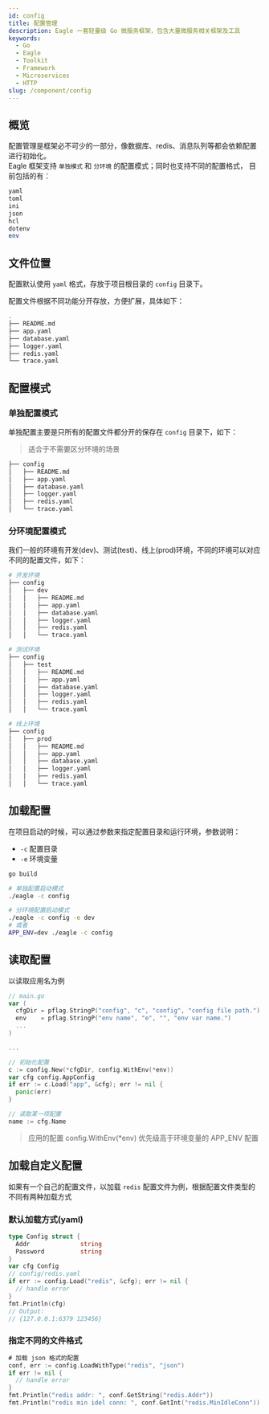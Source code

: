 ```yaml
---
id: config
title: 配置管理
description: Eagle 一套轻量级 Go 微服务框架，包含大量微服务相关框架及工具
keywords:
  - Go
  - Eagle
  - Toolkit
  - Framework
  - Microservices
  - HTTP
slug: /component/config
---
```


## 概览

配置管理是框架必不可少的一部分，像数据库、redis、消息队列等都会依赖配置进行初始化。  
Eagle 框架支持 `单独模式` 和 `分环境` 的配置模式；同时也支持不同的配置格式，
目前包括的有：

```bash
yaml
toml
ini
json
hcl
dotenv
env
```

## 文件位置

配置默认使用 `yaml` 格式，存放于项目根目录的 `config` 目录下。

配置文件根据不同功能分开存放，方便扩展，具体如下：

```bash
.
├── README.md
├── app.yaml
├── database.yaml
├── logger.yaml
├── redis.yaml
└── trace.yaml

```

## 配置模式

### 单独配置模式

单独配置主要是只所有的配置文件都分开的保存在 `config` 目录下，如下：

> 适合于不需要区分环境的场景

```bash
├── config
│   ├── README.md
│   ├── app.yaml
│   ├── database.yaml
│   ├── logger.yaml
│   ├── redis.yaml
│   └── trace.yaml
```

### 分环境配置模式

我们一般的环境有开发(dev)、测试(test)、线上(prod)环境，不同的环境可以对应不同的配置文件，如下：

```bash
# 开发环境
├── config
│   ├── dev
│   │   ├── README.md
│   │   ├── app.yaml
│   │   ├── database.yaml
│   │   ├── logger.yaml
│   │   ├── redis.yaml
│   │   └── trace.yaml

# 测试环境
├── config
│   ├── test
│   │   ├── README.md
│   │   ├── app.yaml
│   │   ├── database.yaml
│   │   ├── logger.yaml
│   │   ├── redis.yaml
│   │   └── trace.yaml

# 线上环境
├── config
│   ├── prod
│   │   ├── README.md
│   │   ├── app.yaml
│   │   ├── database.yaml
│   │   ├── logger.yaml
│   │   ├── redis.yaml
│   │   └── trace.yaml
```

## 加载配置

在项目启动的时候，可以通过参数来指定配置目录和运行环境，参数说明：

- `-c` 配置目录
- `-e` 环境变量

```bash
go build

# 单独配置启动模式
./eagle -c config

# 分环境配置启动模式
./eagle -c config -e dev
# 或者
APP_ENV=dev ./eagle -c config
```

## 读取配置

以读取应用名为例

```go
// main.go
var (
  cfgDir = pflag.StringP("config", "c", "config", "config file path.")
  env    = pflag.StringP("env name", "e", "", "env var name.")
  ...
)

...

// 初始化配置
c := config.New(*cfgDir, config.WithEnv(*env))
var cfg config.AppConfig
if err := c.Load("app", &cfg); err != nil {
  panic(err)
}

// 读取某一项配置
name := cfg.Name
```

> 应用的配置 config.WithEnv(*env) 优先级高于环境变量的 APP_ENV 配置


## 加载自定义配置

如果有一个自己的配置文件，以加载 `redis` 配置文件为例，根据配置文件类型的不同有两种加载方式

### 默认加载方式(yaml)

```go
type Config struct {
  Addr              string
  Password          string
}
var cfg Config
// config/redis.yaml
if err := config.Load("redis", &cfg); err != nil {
  // handle error
}
fmt.Println(cfg)
// Output:
// {127.0.0.1:6379 123456}
```

### 指定不同的文件格式

```go
# 加载 json 格式的配置
conf, err := config.LoadWithType("redis", "json")
if err != nil {
  // handle error
}
fmt.Println("redis addr: ", conf.GetString("redis.Addr"))
fmt.Println("redis min idel conn: ", conf.GetInt("redis.MinIdleConn"))
```
